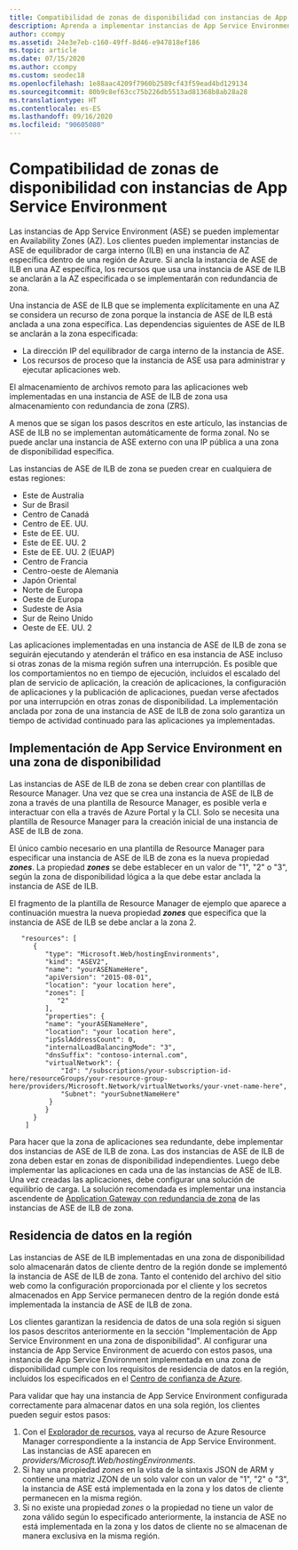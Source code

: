 ```yaml
---
title: Compatibilidad de zonas de disponibilidad con instancias de App Service Environment
description: Aprenda a implementar instancias de App Service Environment para que las aplicaciones tengan redundancia de zona.
author: ccompy
ms.assetid: 24e3e7eb-c160-49ff-8d46-e947818ef186
ms.topic: article
ms.date: 07/15/2020
ms.author: ccompy
ms.custom: seodec18
ms.openlocfilehash: 1e88aac4209f7960b2589cf43f59ead4bd129134
ms.sourcegitcommit: 80b9c8ef63cc75b226db5513ad81368b8ab28a28
ms.translationtype: HT
ms.contentlocale: es-ES
ms.lasthandoff: 09/16/2020
ms.locfileid: "90605080"
---
```

# <a name="availability-zone-support-for-app-service-environments"></a>Compatibilidad de zonas de disponibilidad con instancias de App Service Environment

Las instancias de App Service Environment (ASE) se pueden implementar en Availability Zones (AZ).  Los clientes pueden implementar instancias de ASE de equilibrador de carga interno (ILB) en una instancia de AZ específica dentro de una región de Azure. Si ancla la instancia de ASE de ILB en una AZ específica, los recursos que usa una instancia de ASE de ILB se anclarán a la AZ especificada o se implementarán con redundancia de zona.  

Una instancia de ASE de ILB que se implementa explícitamente en una AZ se considera un recurso de zona porque la instancia de ASE de ILB está anclada a una zona específica. Las dependencias siguientes de ASE de ILB se anclarán a la zona especificada:

- La dirección IP del equilibrador de carga interno de la instancia de ASE.
- Los recursos de proceso que la instancia de ASE usa para administrar y ejecutar aplicaciones web.

El almacenamiento de archivos remoto para las aplicaciones web implementadas en una instancia de ASE de ILB de zona usa almacenamiento con redundancia de zona (ZRS).

A menos que se sigan los pasos descritos en este artículo, las instancias de ASE de ILB no se implementan automáticamente de forma zonal. No se puede anclar una instancia de ASE externo con una IP pública a una zona de disponibilidad específica. 

Las instancias de ASE de ILB de zona se pueden crear en cualquiera de estas regiones:

- Este de Australia
- Sur de Brasil
- Centro de Canadá
- Centro de EE. UU.
- Este de EE. UU.
- Este de EE. UU. 2
- Este de EE. UU. 2 (EUAP)
- Centro de Francia 
- Centro-oeste de Alemania
- Japón Oriental
- Norte de Europa
- Oeste de Europa
- Sudeste de Asia
- Sur de Reino Unido
- Oeste de EE. UU. 2

Las aplicaciones implementadas en una instancia de ASE de ILB de zona se seguirán ejecutando y atenderán el tráfico en esa instancia de ASE incluso si otras zonas de la misma región sufren una interrupción.  Es posible que los comportamientos no en tiempo de ejecución, incluidos el escalado del plan de servicio de aplicación, la creación de aplicaciones, la configuración de aplicaciones y la publicación de aplicaciones, puedan verse afectados por una interrupción en otras zonas de disponibilidad. La implementación anclada por zona de una instancia de ASE de ILB de zona solo garantiza un tiempo de actividad continuado para las aplicaciones ya implementadas.

## <a name="how-to-deploy-an-app-service-environment-in-an-availability-zone"></a>Implementación de App Service Environment en una zona de disponibilidad ##

Las instancias de ASE de ILB de zona se deben crear con plantillas de Resource Manager. Una vez que se crea una instancia de ASE de ILB de zona a través de una plantilla de Resource Manager, es posible verla e interactuar con ella a través de Azure Portal y la CLI.  Solo se necesita una plantilla de Resource Manager para la creación inicial de una instancia de ASE de ILB de zona.

El único cambio necesario en una plantilla de Resource Manager para especificar una instancia de ASE de ILB de zona es la nueva propiedad ***zones***. La propiedad ***zones*** se debe establecer en un valor de "1", "2" o "3", según la zona de disponibilidad lógica a la que debe estar anclada la instancia de ASE de ILB.

El fragmento de la plantilla de Resource Manager de ejemplo que aparece a continuación muestra la nueva propiedad ***zones*** que especifica que la instancia de ASE de ILB se debe anclar a la zona 2.

```
   "resources": [
      {
         "type": "Microsoft.Web/hostingEnvironments",
         "kind": "ASEV2",
         "name": "yourASENameHere",
         "apiVersion": "2015-08-01",
         "location": "your location here",
         "zones": [
            "2"
         ],
         "properties": {
         "name": "yourASENameHere",
         "location": "your location here",
         "ipSslAddressCount": 0,
         "internalLoadBalancingMode": "3",
         "dnsSuffix": "contoso-internal.com",
         "virtualNetwork": {
             "Id": "/subscriptions/your-subscription-id-here/resourceGroups/your-resource-group-here/providers/Microsoft.Network/virtualNetworks/your-vnet-name-here",
             "Subnet": "yourSubnetNameHere"
          }
         }
      }
    ]
```

Para hacer que la zona de aplicaciones sea redundante, debe implementar dos instancias de ASE de ILB de zona. Las dos instancias de ASE de ILB de zona deben estar en zonas de disponibilidad independientes. Luego debe implementar las aplicaciones en cada una de las instancias de ASE de ILB. Una vez creadas las aplicaciones, debe configurar una solución de equilibrio de carga. La solución recomendada es implementar una instancia ascendente de [Application Gateway con redundancia de zona](../../application-gateway/application-gateway-autoscaling-zone-redundant.md) de las instancias de ASE de ILB de zona. 

## <a name="in-region-data-residency"></a>Residencia de datos en la región ##

Las instancias de ASE de ILB implementadas en una zona de disponibilidad solo almacenarán datos de cliente dentro de la región donde se implementó la instancia de ASE de ILB de zona. Tanto el contenido del archivo del sitio web como la configuración proporcionada por el cliente y los secretos almacenados en App Service permanecen dentro de la región donde está implementada la instancia de ASE de ILB de zona.

Los clientes garantizan la residencia de datos de una sola región si siguen los pasos descritos anteriormente en la sección "Implementación de App Service Environment en una zona de disponibilidad". Al configurar una instancia de App Service Environment de acuerdo con estos pasos, una instancia de App Service Environment implementada en una zona de disponibilidad cumple con los requisitos de residencia de datos en la región, incluidos los especificados en el [Centro de confianza de Azure](https://azuredatacentermap.azurewebsites.net/).

Para validar que hay una instancia de App Service Environment configurada correctamente para almacenar datos en una sola región, los clientes pueden seguir estos pasos: 

1. Con el [Explorador de recursos](https://resources.azure.com), vaya al recurso de Azure Resource Manager correspondiente a la instancia de App Service Environment.  Las instancias de ASE aparecen en *providers/Microsoft.Web/hostingEnvironments*.
2. Si hay una propiedad *zones* en la vista de la sintaxis JSON de ARM y contiene una matriz JZON de un solo valor con un valor de "1", "2" o "3", la instancia de ASE está implementada en la zona y los datos de cliente permanecen en la misma región.
2. Si no existe una propiedad *zones* o la propiedad no tiene un valor de zona válido según lo especificado anteriormente, la instancia de ASE no está implementada en la zona y los datos de cliente no se almacenan de manera exclusiva en la misma región.
